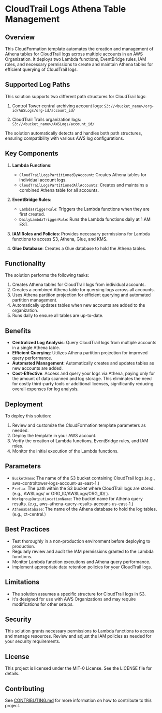 # CloudTrail Logs Athena Table Management

## Overview

This CloudFormation template automates the creation and management of Athena tables for CloudTrail logs across multiple accounts in an AWS Organization. It deploys two Lambda functions, EventBridge rules, IAM roles, and necessary permissions to create and maintain Athena tables for efficient querying of CloudTrail logs.

## Supported Log Paths

This solution supports two different path structures for CloudTrail logs:

1. Control Tower central archiving account logs:
   `S3://<bucket_name>/org-id/AWSLogs/org-id/account_id/`

2. CloudTrail Trails organization logs:
   `S3://<bucket_name>/AWSLogs/account_id/`

The solution automatically detects and handles both path structures, ensuring compatibility with various AWS log configurations.


## Key Components

1. **Lambda Functions**:
   - `CloudTrailLogsPartitionedByAccount`: Creates Athena tables for individual account logs.
   - `CloudTrailLogsPartitionedAllAccounts`: Creates and maintains a combined Athena table for all accounts.

2. **EventBridge Rules**:
   - `LambdaTriggerRule`: Triggers the Lambda functions when they are first created.
   - `DailyLambdaTriggerRule`: Runs the Lambda functions daily at 1 AM EST.

3. **IAM Roles and Policies**: Provides necessary permissions for Lambda functions to access S3, Athena, Glue, and KMS.

4. **Glue Database**: Creates a Glue database to hold the Athena tables.

## Functionality

The solution performs the following tasks:

1. Creates Athena tables for CloudTrail logs from individual accounts.
2. Creates a combined Athena table for querying logs across all accounts.
3. Uses Athena partition projection for efficient querying and automated partition management.
4. Automatically updates tables when new accounts are added to the organization.
5. Runs daily to ensure all tables are up-to-date.

## Benefits

- **Centralized Log Analysis**: Query CloudTrail logs from multiple accounts in a single Athena table.
- **Efficient Querying**: Utilizes Athena partition projection for improved query performance.
- **Automated Management**: Automatically creates and updates tables as new accounts are added.
- **Cost-Effective**: Access and query your logs via Athena, paying only for the amount of data scanned and log storage. This      eliminates the need for costly third-party tools or additional licenses, significantly reducing overall expenses for log analysis.

## Deployment

To deploy this solution:

1. Review and customize the CloudFormation template parameters as needed.
2. Deploy the template in your AWS account.
3. Verify the creation of Lambda functions, EventBridge rules, and IAM roles.
4. Monitor the initial execution of the Lambda functions.

## Parameters

- `BucketName`: The name of the S3 bucket containing CloudTrail logs.(e.g., aws-controltower-logs-account-us-east-1.)
- `Prefix`: The path within the S3 bucket where CloudTrail logs are stored.(e.g., AWSLogs/ or ORG_ID/AWSLogs/ORG_ID/ ).
- `WorkgroupOutputLocationName`: The bucket name for Athena query results. (e.g., aws-athena-query-results-account-us-east-1.)
- `AthenaDatabase`: The name of the Athena database to hold the log tables.(e.g., ct-central.)

## Best Practices

- Test thoroughly in a non-production environment before deploying to production.
- Regularly review and audit the IAM permissions granted to the Lambda functions.
- Monitor Lambda function executions and Athena query performance.
- Implement appropriate data retention policies for your CloudTrail logs.

## Limitations

- The solution assumes a specific structure for CloudTrail logs in S3.
- It's designed for use with AWS Organizations and may require modifications for other setups.

## Security

This solution grants necessary permissions to Lambda functions to access and manage resources. Review and adjust the IAM policies as needed for your security requirements.

## License

This project is licensed under the MIT-0 License. See the LICENSE file for details.

## Contributing

See [CONTRIBUTING.md](CONTRIBUTING.md) for more information on how to contribute to this project.